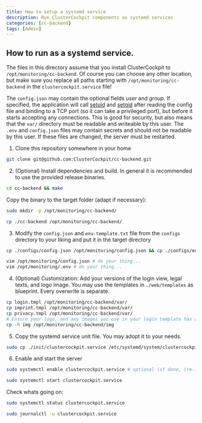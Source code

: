 ```yaml
---
title: How to setup a systemd service
description: Run ClusterCockpit components as systemd services
categories: [cc-backend]
tags: [Admin]
---
```

## How to run as a systemd service.

The files in this directory assume that you install ClusterCockpit to
`/opt/monitoring/cc-backend`.
Of course you can choose any other location, but make sure you replace all paths
starting with `/opt/monitoring/cc-backend` in the `clustercockpit.service` file!

The `config.json` may contain the optional fields *user* and *group*. If
specified, the application will call
[setuid](https://man7.org/linux/man-pages/man2/setuid.2.html) and
[setgid](https://man7.org/linux/man-pages/man2/setgid.2.html) after reading the
config file and binding to a TCP port (so it can take a privileged port), but
before it starts accepting any connections. This is good for security, but also
means that the `var/` directory must be readable and writeable by this user.
The `.env` and `config.json` files may contain secrets and should not be
readable by this user. If these files are changed, the server must be restarted.

1. Clone this repository somewhere in your home

```sh
git clone git@github.com:ClusterCockpit/cc-backend.git
```

2. (Optional) Install dependencies and build. In general it is recommended to use the provided release binaries.

```sh
cd cc-backend && make
```

Copy the binary to the target folder (adapt if necessary):

```sh
sudo mkdir -p /opt/monitoring/cc-backend/
```

```sh
cp ./cc-backend /opt/monitoring/cc-backend/
```

3. Modify the `config.json` and `env-template.txt` file from the `configs` directory to your liking and put it in the target directory

```sh
cp ./configs/config.json /opt/monitoring/config.json && cp ./configs/env-template.txt /opt/monitoring/.env
```

```sh
vim /opt/monitoring/config.json # do your thing...
vim /opt/monitoring/.env # do your thing...
```

4. (Optional) Customization: Add your versions of the login view, legal texts, and logo image. You may use the templates in `./web/templates` as blueprint. Every overwrite is separate.

```sh
cp login.tmpl /opt/monitoring/cc-backend/var/
cp imprint.tmpl /opt/monitoring/cc-backend/var/
cp privacy.tmpl /opt/monitoring/cc-backend/var/
# Ensure your logo, and any images you use in your login template has a suitable size.
cp -R img /opt/monitoring/cc-backend/img
```

5. Copy the systemd service unit file. You may adopt it to your needs.

```sh
sudo cp ./init/clustercockpit.service /etc/systemd/system/clustercockpit.service
```

6. Enable and start the server

```sh
sudo systemctl enable clustercockpit.service # optional (if done, (re-)starts automatically)
```

```sh
sudo systemctl start clustercockpit.service
```

Check whats going on:

```sh
sudo systemctl status clustercockpit.service
```

```sh
sudo journalctl -u clustercockpit.service
```
